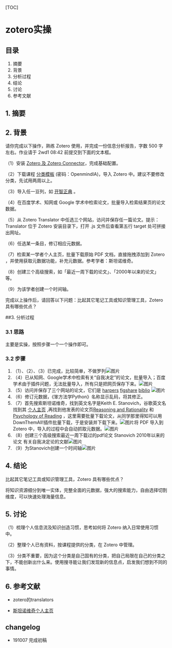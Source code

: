 [TOC]

# zotero实操

## 目录

1. 摘要
2. 背景
3. 分析过程
4. 结论
5. 讨论
6. 参考文献

## 1. 摘要

## 2. 背景

请你完成以下操作，熟练 Zotero 使用，并完成一份信息分析报告，字数 500 字左右。作业请于 2wd1 08:42 前提交到下面的文本框。

（1）安装 [Zotero 及 Zotero Connector](https://www.zotero.org/download/)，完成基础配置。

（2）下载课程 [分类模板](https://v2.fangcloud.com/share/9c263c5274138269f0ce4c7143) (密码：OpenmindIA)，导入 Zotero 中。建议不要修改分类，先试用两周以上。

（3）导入任一豆列，如 [开智正典](https://www.douban.com/doulist/41691053/) 。

（4）在百度学术、知网或 Google 学术中检索论文，批量导入检索结果页的论文数据。

（5）从 Zotero Translator 中任选三个网站，访问并保存任一篇论文。提示：Translator 位于 Zotero 安装目录下，打开 .js 文件后查看第五行 target 处可拼接出网址。

（6）任选某一条目，修订相应元数据。

（7）检索某一学者个人主页，批量下载原始 PDF 文档，直接拖拽添加到 Zotero ，并使用获取元数据功能，补充元数据。参考学者：斯坦诺维奇。

（8）创建三个高级搜索，如「最近一周下载的论文」、「2000年以来的论文」等。

（9）为该学者创建一个时间轴。

完成以上操作后，请回答以下问题：比起其它笔记工具或知识管理工具，Zotero 具有哪些优点？

##3. 分析过程

### 3.1 思路

主要是实操，按照步骤一个一个操作即可。

### 3.2 步骤

1. （1）、（2）、（3）已完成，比较简单，不做罗列![图片](http://pysqm2etk.bkt.clouddn.com/0001.png)
2. （4）已从知网、Google学术中检索有关“自我决定”的论文，批量导入；百度学术由于插件问题，无法批量导入，所有只是把网页保存下来。![图片](http://pysqm2etk.bkt.clouddn.com/0002.png)
3. （5）访问并保存了三个网站的论文，它们是 [harpers](https://harpers.org/) [figshare](https://figshare.com/)  [biblio](https://www.biblio.com) ![图片](http://pysqm2etk.bkt.clouddn.com/0003.png)
4. （6）修订元数据，《笨方法学Python》名称显示乱码，将其修正。
5. （7）首先搜索斯坦诺维奇，找到英文名字是Keith E. Stanovich，谷歌英文名找到其 [个人主页](http://www.keithstanovich.com/) ,再找到他发表的论文页[Reasoning and Rationality](http://www.keithstanovich.com/Site/Research_on_Reasoning.html) 和 [Psychology of Reading](http://www.keithstanovich.com/Site/Research_on_Reading.html) ，这里需要批量下载论文，从同学那里得知可以用DownThemAll!插件批量下载，于是安装并下载下来。![图片](http://pysqm2etk.bkt.clouddn.com/0004.png)将 PDF 导入到 Zotero 中，导入的过程中会自动抓取元数据。![图片](http://pysqm2etk.bkt.clouddn.com/0005.png)
6. （8）创建三个高级搜索最近一周下载过的pdf论文 Stanovich 2010年以来的论文 有关自我决定论的文献![图片](http://pysqm2etk.bkt.clouddn.com/0006.png)
7. （9）为Stanovich创建一个时间轴![图片](http://pysqm2etk.bkt.clouddn.com/0007.png)



## 4. 结论

比起其它笔记工具或知识管理工具，Zotero 具有哪些优点？

将知识资源细分到唯一实体，完整全面的元数据，强大的搜索能力，自由选择切割维度，可以快速处理海量信息。

## 5. 讨论

（1）梳理个人信息流及知识创造习惯，思考如何将 Zotero 纳入日常使用习惯中。

（2）整理个人已有资料，按课程提供的分类，在 Zotero 中管理。

（3）分类不重要，因为这个分类是自己固有的分类，把自己局限在自己的分类之下，不能创新出什么来。使用搜寻能让我们发现新的信息点，启发我们想到不同的事情。

## 6. 参考文献

- zotero的translators

- [斯坦诺维奇个人主页](http://www.keithstanovich.com/) 

## changelog

- 191007 完成初稿

